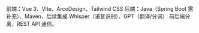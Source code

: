 前端：Vue 3、Vite、ArcoDesign、Tailwind CSS
后端：Java（Spring Boot 需补充）、Maven，后续集成 Whisper（语音识别）、GPT（翻译/分词）
前后端分离，REST API 通信。